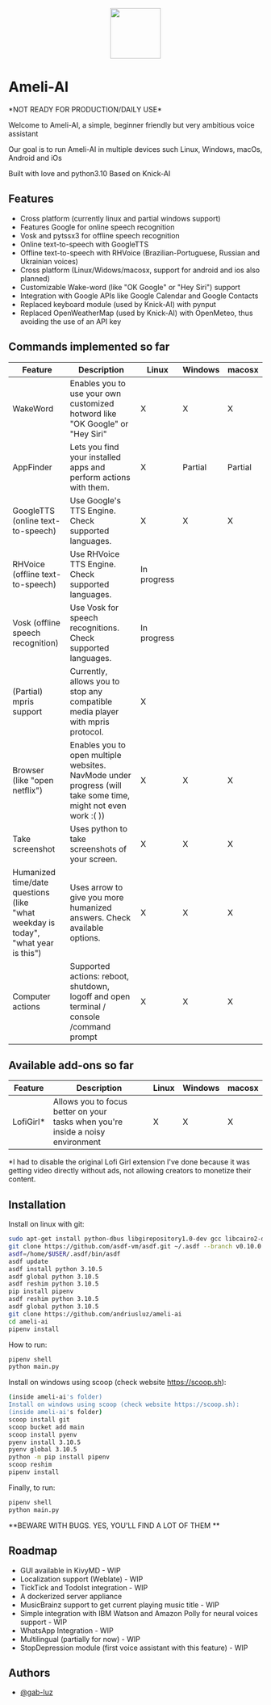 <p align="center">
<img src="https://raw.githubusercontent.com/gab-luz/ameli-ai/main/ameliai_logo.png" width="100" height="100">

# Ameli-AI
</p>
*NOT READY FOR PRODUCTION/DAILY USE*

Welcome to Ameli-AI, a simple, beginner friendly but very ambitious voice assistant

Our goal is to run Ameli-AI in multiple devices such Linux, Windows, macOs, Android and iOs

Built with love and python3.10
Based on Knick-AI

## Features

- Cross platform (currently linux and partial windows support)
- Features Google for online speech recognition
- Vosk and pytssx3 for offline speech recognition
- Online text-to-speech with GoogleTTS
- Offline text-to-speech with RHVoice (Brazilian-Portuguese, Russian and Ukrainian voices)
- Cross platform (Linux/Widows/macosx, support for android and ios also planned)
- Customizable Wake-word (like "OK Google" or "Hey Siri") support
- Integration with Google APIs like Google Calendar and Google Contacts
- Replaced keyboard module (used by Knick-AI) with pynput
- Replaced OpenWeatherMap (used by Knick-AI) with OpenMeteo, thus avoiding the use of an API key

## Commands implemented so far 
| Feature  | Description| Linux  | Windows  | macosx  |
|---|---|---|---|---|
| WakeWord  | Enables you to use your own customized hotword like "OK Google" or "Hey Siri" | X  | X  |X|
| AppFinder  | Lets you find your installed apps and perform actions with them.  | X  | Partial  |Partial|
| GoogleTTS (online text-to-speech) | Use Google's TTS Engine. Check supported languages. | X  | X  |X|
| RHVoice (offline text-to-speech)  |  Use RHVoice TTS Engine. Check supported languages. | In progress  |   ||
| Vosk (offline speech recognition)  | Use Vosk for speech recognitions. Check supported languages.  | In progress  |   ||
| (Partial) mpris support  | Currently, allows you to stop any compatible media player with mpris protocol. | X  |  ||
| Browser (like "open netflix")  | Enables you to open multiple websites. NavMode under progress (will take some time, might not even work :( ))  | X  | X  |X|
| Take screenshot  | Uses python to take screenshots of your screen.  | X  | X  |X|
| Humanized time/date questions (like <br />"what weekday is today", <br />"what year is this")  | Uses arrow to give you more humanized answers. Check available options.  | X  | X  |X|
| Computer actions | Supported actions: reboot, shutdown, logoff and open terminal / console /command prompt   | X  | X  |X|

## Available add-ons so far
| Feature  | Description| Linux  | Windows  | macosx  |
|---|---|---|---|---|
| LofiGirl*  | Allows you to focus better on your <br /> tasks when you're inside a noisy environment | X  | X  | X|

*I had to disable the original Lofi Girl extension I've done because it was getting video directly without ads, not allowing creators to monetize their content.

## Installation

Install on linux with git:

```bash
sudo apt-get install python-dbus libgirepository1.0-dev gcc libcairo2-dev pkg-config python3-dev gir1.2-gtk-3.0 libplayerctl-dev
git clone https://github.com/asdf-vm/asdf.git ~/.asdf --branch v0.10.0
asdf=/home/$USER/.asdf/bin/asdf
asdf update
asdf install python 3.10.5
asdf global python 3.10.5
asdf reshim python 3.10.5
pip install pipenv
asdf reshim python 3.10.5
asdf global python 3.10.5
git clone https://github.com/andriusluz/ameli-ai
cd ameli-ai
pipenv install
```
How to run:

```bash
pipenv shell
python main.py
```

Install on windows using scoop (check website https://scoop.sh):
```bash
(inside ameli-ai's folder)
Install on windows using scoop (check website https://scoop.sh):
(inside ameli-ai's folder)
scoop install git
scoop bucket add main
scoop install pyenv
pyenv install 3.10.5
pyenv global 3.10.5
python -m pip install pipenv
scoop reshim
pipenv install
```

Finally, to run:
```bash
pipenv shell
python main.py
```
**BEWARE WITH BUGS. YES, YOU'LL FIND A LOT OF THEM **
   
## Roadmap
- GUI available in KivyMD - WIP
- Localization support (Weblate) - WIP
- TickTick and TodoIst integration - WIP
- A dockerized server appliance
- MusicBrainz support to get current playing music title - WIP
- Simple integration with IBM Watson and Amazon Polly for neural voices support - WIP
- WhatsApp Integration - WIP
- Multilingual (partially for now) - WIP
- StopDepression module (first voice assistant with this feature) - WIP
## Authors

- [@gab-luz](https://github.com/gab-luz)

